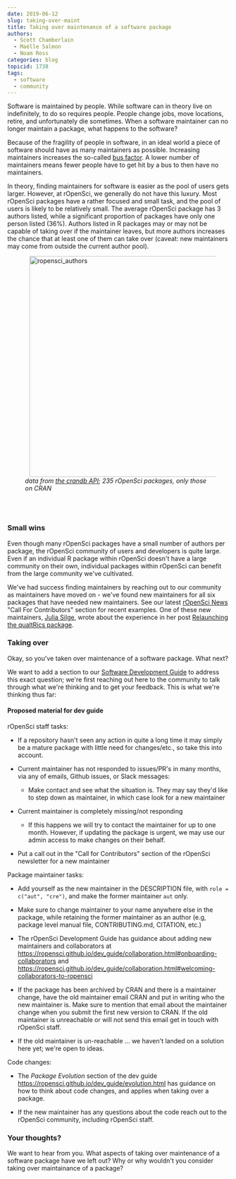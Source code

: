 ```yaml
---
date: 2019-06-12
slug: taking-over-maint
title: Taking over maintenance of a software package
authors:
  - Scott Chamberlain
  - Maëlle Salmon
  - Noam Ross
categories: blog
topicid: 1738
tags:
  - software
  - community
---
```


Software is maintained by people. While software can in theory live on indefinitely, to do so requires people. People change jobs, move locations, retire, and unfortunately die sometimes. When a software maintainer can no longer maintain a package, what happens to the software?

Because of the fragility of people in software, in an ideal world a piece of software should have as many maintainers as possible. Increasing maintainers increases the so-called [bus factor][bus]. A lower number of maintainers means fewer people have to get hit by a bus to then have no maintainers. 

In theory, finding maintainers for software is easier as the pool of users gets larger. However, at rOpenSci, we generally do not have this luxury. Most rOpenSci packages have a rather focused and small task, and the pool of users is likely to be relatively small. The average rOpenSci package has 3 authors listed, while a significant proportion of packages have only one person listed (36%). Authors listed in R packages may or may not be capable of taking over if the maintainer leaves, but more authors increases the chance that at least one of them can take over (caveat: new maintainers may come from outside the current author pool).

<figure class="image">
  <!-- <img src="{{ include.url }}" alt="{{ include.description }}"> -->
  <img src="/img/blog-images/2019-06-12-taking-over-maint/ropensci_authors.png" alt="ropensci_authors" style="margin: 0px 10px; width: 500px;" align="center">
  <figcaption><i>data from <a href="http://crandb.r-pkg.org/">the crandb API</a>; 235 rOpenSci packages, only those on CRAN</i></figcaption>
</figure>
<br><br>

### Small wins

Even though many rOpenSci packages have a small number of authors per package, the rOpenSci community of users and developers is quite large. Even if an individual R package within rOpenSci doesn't have a large community on their own, individual packages within rOpenSci can benefit from the large community we've cultivated. 

We've had success finding maintainers by reaching out to our community as maintainers have moved on - we've found new maintainers for all six packages that have needed new maintainers. See our latest [rOpenSci News](https://news.ropensci.org/2019-06-10/) "Call For Contributors" section for recent examples. One of these new maintainers, [Julia Silge](https://ropensci.org/authors/julia-silge/), wrote about the experience in her post [Relaunching the qualtRics package](https://ropensci.org/blog/2019/04/30/qualtrics-relaunch/).

### Taking over

Okay, so you've taken over maintenance of a software package. What next?

We want to add a section to our [Software Development Guide][devg] to address this exact question; we're first reaching out here to the community to talk through what we're thinking and to get your feedback. This is what we're thinking thus far:

#### Proposed material for dev guide

rOpenSci staff tasks:

* If a repository hasn't seen any action in quite a long time it may simply be a mature package with little need for changes/etc., so take this into account.

* Current maintainer has not responded to issues/PR's in many months, via any of emails, Github issues, or Slack messages:
    
    * Make contact and see what the situation is. They may say they'd like to step down as maintainer, in which case look for a new maintainer

* Current maintainer is completely missing/not responding
    
    * If this happens we will try to contact the maintainer for up to one month. However, if updating the package is urgent, we may use our admin access to make changes on their behalf.

* Put a call out in the "Call for Contributors" section of the rOpenSci newsletter for a new maintainer

Package maintainer tasks:

* Add yourself as the new maintainer in the DESCRIPTION file, with `role = c("aut", "cre")`, and make the former maintainer `aut` only.

* Make sure to change maintainer to your name anywhere else in the package, while retaining the former maintainer as an author (e.g, package level manual file, CONTRIBUTING.md, CITATION, etc.)

* The rOpenSci Development Guide has guidance about adding new maintainers and collaborators at <https://ropensci.github.io/dev_guide/collaboration.html#onboarding-collaborators> and <https://ropensci.github.io/dev_guide/collaboration.html#welcoming-collaborators-to-ropensci>

* If the package has been archived by CRAN and there is a maintainer change, have the old maintainer email CRAN and put in writing who the new maintainer is. Make sure to mention that email about the maintainer change when you submit the first new version to CRAN. If the old maintainer is unreachable or will not send this email get in touch with rOpenSci staff.

* If the old maintainer is un-reachable ... we haven't landed on a solution here yet; we're open to ideas.

Code changes:

* The _Package Evolution_ section of the dev guide <https://ropensci.github.io/dev_guide/evolution.html> has guidance on how to think about code changes, and applies when taking over a package.

* If the new maintainer has any questions about the code reach out to the rOpenSci community, including rOpenSci staff.


### Your thoughts?

We want to hear from you. What aspects of taking over maintenance of a software package have we left out? Why or why wouldn't you consider taking over maintainance of a package?







[bus]: https://en.wikipedia.org/wiki/Bus_factor
[devg]: https://ropensci.github.io/dev_guide/
